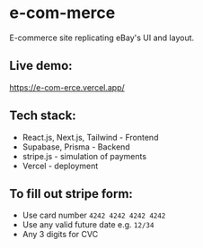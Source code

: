 # e-com-merce
E-commerce site replicating eBay's UI and layout. 

## Live demo:
https://e-com-erce.vercel.app/

## Tech stack:
* React.js, Next.js, Tailwind - Frontend 
* Supabase, Prisma - Backend
* stripe.js - simulation of payments
* Vercel - deployment

## To fill out stripe form:
* Use card number ```4242 4242 4242 4242```
* Use any valid future date e.g. ```12/34```
* Any 3 digits for CVC
